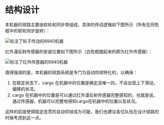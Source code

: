 # 结构设计

本机器的球路主要由软轮和同步带组成，具体的传动逻辑如下图所示（所有在同色框中的软轮同步旋转）：

![标注了轮子传动的6940机器](https://img1.imgtp.com/2023/08/10/DdRiJktE.png)

红外漫反射传感器的安装位置如下图所示（白色框圈起来的即为红外传感器）：

![标注了红外传感器的6940机器](https://img1.imgtp.com/2023/08/10/20OgwiYv.jpg)

值得强调的是，本机器的球路系统是专门为自动供球特化的，以确保：

1. 在稳定状态下，cargo 在机器中的位置是确定且唯一的，不会出现上下滑动，偏移的状况。
2. cargo 在机器中的位置是可以通过红外漫反射传感器完整感知的，也就是说，通过传感器，机器可以完整地得知cargo在机器中的位置以及状况。

这样的前提使得稳定连贯的自动供球成为可能，我们也建议各位队伍在设计球路的时候考虑到这一点。
